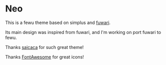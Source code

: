# Neo

This is a fewu theme based on simplus and [fuwari](https://github.com/saicaca/fuwari).

Its main design was inspired from fuwari, and I'm working on port fuwari to fewu.

Thanks [saicaca](https://github.com/saicaca) for such great theme!

Thanks [FontAwesome](https://fontawesome.com) for great icons!
